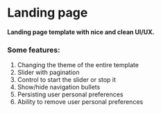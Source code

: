 # Landing page

**Landing page template with nice and clean UI/UX.**

### Some features:

1. Changing the theme of the entire template
2. Slider with pagination
3. Control to start the slider or stop it
4. Show/hide navigation bullets
5. Persisting user personal preferences
6. Ability to remove user personal preferences
